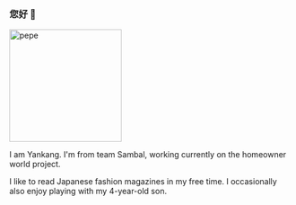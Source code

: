 ### 您好 👋

<img src="https://user-images.githubusercontent.com/89020342/139283659-aa7ea4f7-5343-40de-af98-e1bc83ea6a8c.png" alt="pepe" width="200"/>

I am Yankang. I'm from team Sambal, working currently on the homeowner world project.

I like to read Japanese fashion magazines in my free time. I occasionally also enjoy playing with my 4-year-old son.
